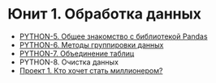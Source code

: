 # Юнит 1. Обработка данных

* [PYTHON-5. Общее знакомство с библиотекой Pandas](python05/python05.md)
* [PYTHON-6. Методы группировки данных](python06/python06.md)
* [PYTHON-7. Объединение таблиц](python07/python07.md)
* PYTHON-8. Очистка данных
* [Проект 1. Кто хочет стать миллионером?](project/millionaire.md)
